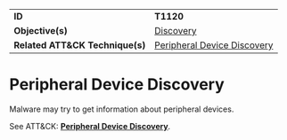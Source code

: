 |||
|---------|------------------------|
|**ID**|**T1120**|
|**Objective(s)**|[Discovery](https://github.com/MAECProject/malware-behaviors/tree/master/discovery)|
|**Related ATT&CK Technique(s)**|[Peripheral Device Discovery](https://attack.mitre.org/techniques/T1120)|


Peripheral Device Discovery
===========================
Malware may try to get information about peripheral devices. 

See ATT&CK: [**Peripheral Device Discovery**](https://attack.mitre.org/techniques/T1120).